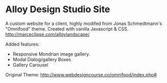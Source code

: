 Alloy Design Studio Site
========================

A custom website for a client, highly modifed from Jonas Schmedtmann's "Omnifood" theme.
Created with vanilla Javascript & CSS.  
http://marceclipse.com/alloylandscape/ 

Added features:  
- Responsive Mondrian image gallery.
- Modal Dialog/gallery Boxes
- Gallery Carousel

Original Theme:
http://www.webdesigncourse.co/omnifood/index.php#

